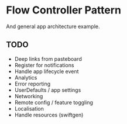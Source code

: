 # Flow Controller Pattern
And general app architecture example.

## TODO
- Deep links from pasteboard
- Register for notifications
- Handle app lifecycle event
- Analytics
- Error reporting
- UserDefaults / app settings
- Networking
- Remote config / feature toggling
- Localisation
- Handle resources (swiftgen)

